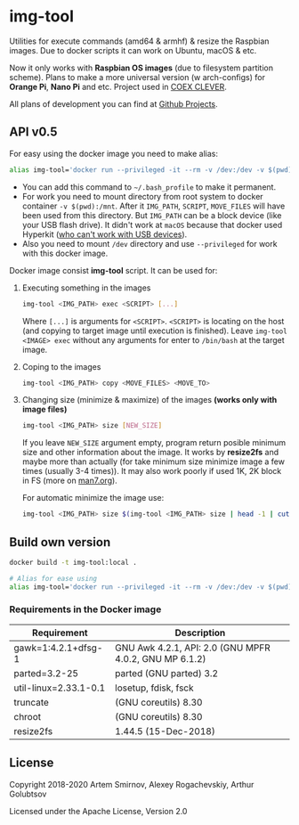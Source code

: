 # img-tool

Utilities for execute commands (amd64 &amp; armhf) &amp; resize the Raspbian images. Due to docker scripts it can work on Ubuntu, macOS & etc.

Now it only works with **Raspbian OS images** (due to filesystem partition scheme). Plans to make a more universal version (w arch-configs) for **Orange Pi**, **Nano Pi** and etc. Project used in [COEX CLEVER](https://github.com/copterexpress/clever).

All plans of development you can find at [Github Projects](https://github.com/urpylka/img-tool/projects/1).

## API v0.5

For easy using the docker image you need to make alias:

```bash
alias img-tool='docker run --privileged -it --rm -v /dev:/dev -v $(pwd):/mnt urpylka/img-tool:0.5 img-tool'
```

* You can add this command to `~/.bash_profile` to make it permanent.
* For work you need to mount directory from root system to docker container `-v $(pwd):/mnt`. After it `IMG_PATH`, `SCRIPT`, `MOVE_FILES` will have been used from this directory. But `IMG_PATH` can be a block device (like your USB flash drive). It didn't work at `macOS` because that docker used Hyperkit ([who can't work with USB devices](https://github.com/moby/hyperkit/issues/149)).
* Also you need to mount `/dev` directory and use `--privileged` for work with this docker image.

Docker image consist **img-tool** script. It can be used for:

1. Executing something in the images

    ```bash
    img-tool <IMG_PATH> exec <SCRIPT> [...]
    ```

    Where `[...]` is arguments for `<SCRIPT>`. `<SCRIPT>` is locating on the host (and copying to target image until execution is finished). Leave `img-tool <IMAGE> exec` without any arguments for enter to `/bin/bash` at the target image.

2. Coping to the images

    ```bash
    img-tool <IMG_PATH> copy <MOVE_FILES> <MOVE_TO>
    ```

3. Changing size (minimize & maximize) of the images **(works only with image files)**

    ```bash
    img-tool <IMG_PATH> size [NEW_SIZE]
    ```

    If you leave `NEW_SIZE` argument empty, program return posible minimum size and other information about the image. It works by **resize2fs** and maybe more than actually (for take minimum size minimize image a few times (usually 3-4 times)). It may also work poorly if used 1K, 2K block in FS (more on [man7.org](http://man7.org/linux/man-pages/man8/resize2fs.8.html)).

    For automatic minimize the image use:

    ```bash
    img-tool <IMG_PATH> size $(img-tool <IMG_PATH> size | head -1 | cut -b 15-)
    ```

## Build own version

```bash
docker build -t img-tool:local .

# Alias for ease using
alias img-tool='docker run --privileged -it --rm -v /dev:/dev -v $(pwd):/mnt img-tool:local img-tool'
```

### Requirements in the Docker image

Requirement | Description
--- | ---
gawk=1:4.2.1+dfsg-1 | GNU Awk 4.2.1, API: 2.0 (GNU MPFR 4.0.2, GNU MP 6.1.2)
parted=3.2-25 | parted (GNU parted) 3.2
util-linux=2.33.1-0.1 | losetup, fdisk, fsck
truncate | (GNU coreutils) 8.30
chroot | (GNU coreutils) 8.30
resize2fs | 1.44.5 (15-Dec-2018)

## License

Copyright 2018-2020 Artem Smirnov, Alexey Rogachevskiy, Arthur Golubtsov

Licensed under the Apache License, Version 2.0
